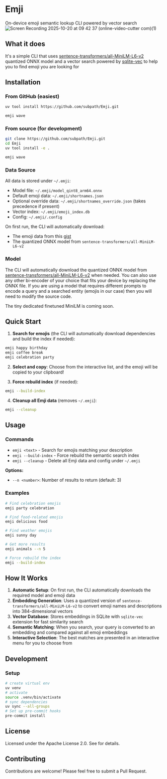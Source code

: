# Emji

On-device emoji semantic lookup CLI powered by vector search
![Screen Recording 2025-10-20 at 09 42 37 (online-video-cutter com)(1)](https://github.com/user-attachments/assets/49de86ad-963d-4c48-bf8b-d2e371abb143)

## What it does

It's a simple CLI that uses [sentence-transformers/all-MiniLM-L6-v2](https://huggingface.co/sentence-transformers/all-MiniLM-L6-v2/tree/main/onnx) quantized ONNX model and a vector search powered by [sqlite-vec](https://github.com/asg017/sqlite-vec) to help you to find emoji you are looking for

## Installation

### From GitHub (easiest)

```bash
uv tool install https://github.com/subpath/Emji.git

emji wave
```

### From source (for development)

```bash
git clone https://github.com/subpath/Emji.git
cd Emji
uv tool install -e .

emji wave
```

### Data Source

All data is stored under `~/.emji`:

- Model file: `~/.emji/model_qint8_arm64.onnx`
- Default emoji data: `~/.emji/shortnames.json`
- Optional override data: `~/.emji/shortnames_override.json` (takes precedence if present)
- Vector index: `~/.emji/emoji_index.db`
- Config: `~/.emji/.config`

On first run, the CLI will automatically download:

- The emoji data from this [gist](https://gist.github.com/subpath/13bd5c15f76f451dfcb85421a53f0666)
- The quantized ONNX model from `sentence-transformers/all-MiniLM-L6-v2`

### Model

The CLI will automatically download the quantized ONNX model from [sentence-transformers/all-MiniLM-L6-v2](https://huggingface.co/sentence-transformers/all-MiniLM-L6-v2/tree/main/onnx) when needed. You can also use any other bi-encoder of your choice that fits your device by replacing the ONNX file. If you are using a model that requires different prompts to encode a query and a searched entity (emojis in our case) then you will need to modify the source code.

The tiny dedicated finetuned MiniLM is coming soon.

## Quick Start

1. **Search for emojis** (the CLI will automatically download dependencies and build the index if needed):

  ```bash
  emji happy birthday
  emji coffee break
  emji celebration party
  ```

2. **Select and copy**: Choose from the interactive list, and the emoji will be copied to your clipboard!

3. **Force rebuild index** (if needed):

  ```bash
  emji --build-index
  ```

4. **Cleanup all Emji data** (removes `~/.emji`):

  ```bash
  emji --cleanup
  ```

## Usage

### Commands

- `emji <text>` - Search for emojis matching your description
- `emji --build-index` - Force rebuild the semantic search index
- `emji --cleanup` - Delete all Emji data and config under `~/.emji`

**Options:**

- `--n <number>`: Number of results to return (default: 3)

### Examples

```bash
# Find celebration emojis
emji party celebration

# Find food-related emojis
emji delicious food

# Find weather emojis
emji sunny day

# Get more results
emji animals --n 5

# Force rebuild the index
emji --build-index
```

## How It Works

1. **Automatic Setup**: On first run, the CLI automatically downloads the required model and emoji data
2. **Embedding Generation**: Uses a quantized version of `sentence-transformers/all-MiniLM-L6-v2` to convert emoji names and descriptions into 384-dimensional vectors
3. **Vector Database**: Stores embeddings in SQLite with `sqlite-vec` extension for fast similarity search
4. **Semantic Matching**: When you search, your query is converted to an embedding and compared against all emoji embeddings
5. **Interactive Selection**: The best matches are presented in an interactive menu for you to choose from

## Development

### Setup

```bash
# create virtual env
uv venv
# activate
source .venv/bin/activate
# sync dependencies
uv sync --all-groups
# Set up pre-commit hooks
pre-commit install
```

## License

Licensed under the Apache License 2.0\. See <LICENSE> for details.

## Contributing

Contributions are welcome! Please feel free to submit a Pull Request.
